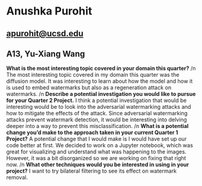 # Anushka Purohit
## apurohit@ucsd.edu
## A13, Yu-Xiang Wang

**What is the most interesting topic covered in your domain this quarter?** 
/n
The most interesting topic covered in my domain this quarter was the diffusion model. It was interesting to learn about how the model and how it is used to embed watermarks but also as a regeneration attack on watermarks. 
/n
**Describe a potential investigation you would like to pursue for your Quarter 2 Project.**
I think a potential investigation that would be interesting would be to look into the adversarial watermarking attacks and how to mitigate the effects of the attack. Since adversarial watermarking attacks prevent watermark detection, it would be interesting into delving deeper into a way to prevent this misclassification. 
/n
**What is a potential change you’d make to the approach taken in your current Quarter 1 Project?**
A potential change that I would make is I would have set up our code better at first. We decided to work on a Jupyter notebook, which was great for visualizing and understand what was happening to the images. However, it was a bit disorganized so we are working on fixing that right now. 
/n
**What other techniques would you be interested in using in your project?**
I want to try bilateral filtering to see its effect on watermark removal. 
